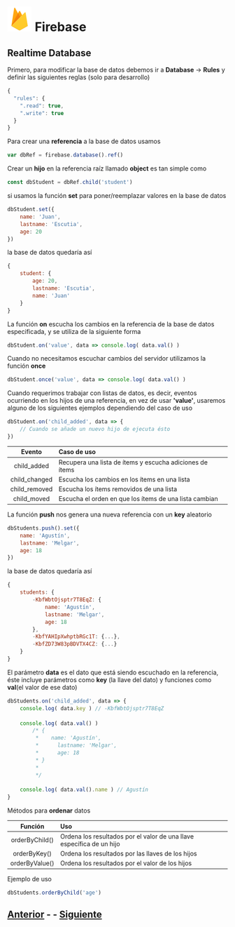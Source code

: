 # ![Firebase logo](imgs/firebase.png) Firebase
## Realtime Database

Primero, para modificar la base de datos debemos ir a **Database** → **Rules** y definir las siguientes reglas (solo para desarrollo)
```javascript
{
  "rules": {
    ".read": true,
    ".write": true
  }
}
```

Para crear una **referencia** a la base de datos usamos
```javascript
var dbRef = firebase.database().ref()
```
Crear un **hijo** en la referencia raíz llamado **object** es tan simple como
```javascript
const dbStudent = dbRef.child('student')
```
si usamos la función **set** para poner/reemplazar valores en la base de datos
```javascript
dbStudent.set({
	name: 'Juan',
	lastname: 'Escutia',
	age: 20
})
```
la base de datos quedaría así
```javascript
{
	student: {
		age: 20,
		lastname: 'Escutia',
		name: 'Juan'
	}
}
```

La función **on** escucha los cambios en la referencia de la base de datos especificada, y se utiliza de la siguiente forma
```javascript
dbStudent.on('value', data => console.log( data.val() )
```

Cuando no necesitamos escuchar cambios del servidor utilizamos la función **once**
```javascript
dbStudent.once('value', data => console.log( data.val() )
```

Cuando requerimos trabajar con listas de datos, es decir, eventos ocurriendo en los hijos de una referencia, en vez de usar **'value'**, usaremos alguno de los siguientes ejemplos dependiendo del caso de uso
```javascript
dbStudent.on('child_added', data => {
	// Cuando se añade un nuevo hijo de ejecuta ésto
})
```

| Evento 			| Caso de uso	|
| :-------------:		| :------ 		|
| child_added		| Recupera una lista de ítems y escucha adiciones de ítems	|
| child_changed	| Escucha los cambios en los ítems en una lista 	|
| child_removed	| Escucha los ítems removidos de una lista 		|
| child_moved		| Escucha el orden en que los ítems de una lista cambian 	|

La función **push** nos genera una nueva referencia con un **key** aleatorio
```javascript
dbStudents.push().set({
	name: 'Agustín',
	lastname: 'Melgar',
	age: 18
})
```
la base de datos quedaría así
```javascript
{
	students: {
		-KbfWbtOjsptr7T8EqZ: {
			name: 'Agustín',
			lastname: 'Melgar',
			age: 18
		},
		-KbfYAHIpXwhptbRGc1T: {...},
		-KbfZD73W83pBDVTX4CZ: {...}
	}
}
```

El parámetro **data** es el dato que está siendo escuchado en la referencia, éste incluye parámetros como **key** (la llave del dato) y funciones como **val**(el valor de ese dato)
```javascript
dbStudents.on('child_added', data => {
	console.log( data.key ) // -KbfWbtOjsptr7T8EqZ

	console.log( data.val() )	 
        /* {
		 *    name: 'Agustín',
		 *  	lastname: 'Melgar',
		 *  	age: 18
		 * }
		 *
		 */

	console.log( data.val().name ) // Agustín
}
```

Métodos para **ordenar** datos

| Función 		| Uso	|
| :-------------:		| :------ 	|
| orderByChild()	| Ordena los resultados por el valor de una llave específica de un hijo	|
| orderByKey()	| Ordena los resultados por las llaves de los hijos					|
| orderByValue()	| Ordena los resultados por el valor de los hijos						|

Ejemplo de uso
```javascript
dbStudents.orderByChild('age')
```



## [Anterior](page2.md) - - [Siguiente](page4.md)
